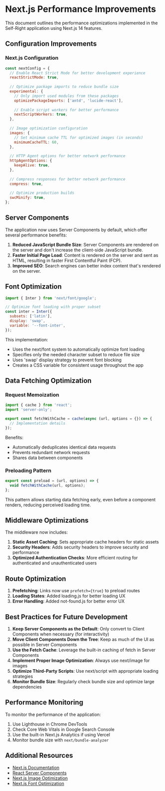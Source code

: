 # Next.js Performance Improvements

This document outlines the performance optimizations implemented in the Self-Right application using Next.js 14 features.

## Configuration Improvements

### Next.js Configuration

```javascript
const nextConfig = {
  // Enable React Strict Mode for better development experience
  reactStrictMode: true,
  
  // Optimize package imports to reduce bundle size
  experimental: {
    // Only import used modules from these packages
    optimizePackageImports: ['antd', 'lucide-react'],
    
    // Enable script workers for better performance
    nextScriptWorkers: true,
  },
  
  // Image optimization configuration
  images: {
    // Set minimum cache TTL for optimized images (in seconds)
    minimumCacheTTL: 60,
  },
  
  // HTTP Agent options for better network performance
  httpAgentOptions: {
    keepAlive: true,
  },
  
  // Compress responses for better network performance
  compress: true,
  
  // Optimize production builds
  swcMinify: true,
};
```

## Server Components

The application now uses Server Components by default, which offer several performance benefits:

1. **Reduced JavaScript Bundle Size**: Server Components are rendered on the server and don't increase the client-side JavaScript bundle.
2. **Faster Initial Page Load**: Content is rendered on the server and sent as HTML, resulting in faster First Contentful Paint (FCP).
3. **Improved SEO**: Search engines can better index content that's rendered on the server.

## Font Optimization

```javascript
import { Inter } from 'next/font/google';

// Optimize font loading with proper subset
const inter = Inter({
  subsets: ['latin'],
  display: 'swap',
  variable: '--font-inter',
});
```

This implementation:
- Uses the next/font system to automatically optimize font loading
- Specifies only the needed character subset to reduce file size
- Uses 'swap' display strategy to prevent font blocking
- Creates a CSS variable for consistent usage throughout the app

## Data Fetching Optimization

### Request Memoization

```javascript
import { cache } from 'react';
import 'server-only';

export const fetchWithCache = cache(async (url, options = {}) => {
  // Implementation details
});
```

Benefits:
- Automatically deduplicates identical data requests
- Prevents redundant network requests
- Shares data between components

### Preloading Pattern

```javascript
export const preload = (url, options) => {
  void fetchWithCache(url, options);
};
```

This pattern allows starting data fetching early, even before a component renders, reducing perceived loading time.

## Middleware Optimizations

The middleware now includes:

1. **Static Asset Caching**: Sets appropriate cache headers for static assets
2. **Security Headers**: Adds security headers to improve security and performance
3. **Optimized Authentication Checks**: More efficient routing for authenticated and unauthenticated users

## Route Optimization

1. **Prefetching**: Links now use `prefetch={true}` to preload routes
2. **Loading States**: Added loading.js for better loading UX
3. **Error Handling**: Added not-found.js for better error UX

## Best Practices for Future Development

1. **Keep Server Components as the Default**: Only convert to Client Components when necessary (for interactivity)
2. **Move Client Components Down the Tree**: Keep as much of the UI as possible in Server Components
3. **Use the Fetch Cache**: Leverage the built-in caching of fetch in Server Components
4. **Implement Proper Image Optimization**: Always use next/image for images
5. **Optimize Third-Party Scripts**: Use next/script with appropriate loading strategies
6. **Monitor Bundle Size**: Regularly check bundle size and optimize large dependencies

## Performance Monitoring

To monitor the performance of the application:

1. Use Lighthouse in Chrome DevTools
2. Check Core Web Vitals in Google Search Console
3. Use the built-in Next.js Analytics if using Vercel
4. Monitor bundle size with `next/bundle-analyzer`

## Additional Resources

- [Next.js Documentation](https://nextjs.org/docs)
- [React Server Components](https://nextjs.org/docs/app/building-your-application/rendering/server-components)
- [Next.js Image Optimization](https://nextjs.org/docs/app/building-your-application/optimizing/images)
- [Next.js Font Optimization](https://nextjs.org/docs/app/building-your-application/optimizing/fonts)
